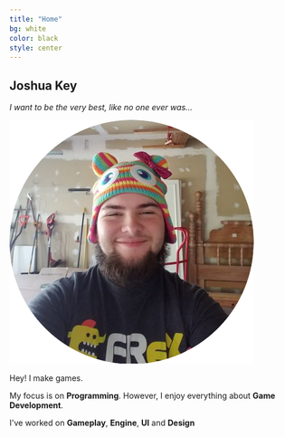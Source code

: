 ```yaml
---
title: "Home"
bg: white
color: black
style: center
---
```


## Joshua Key

_I want to be the very best, like no one ever was..._

![Picture of Joshua key](/img/Picture.png "Honestly the best photo I have")

Hey! I make games.

My focus is on __Programming__. However, I enjoy everything about __Game Development__.

I've worked on __Gameplay__, __Engine__, __UI__ and __Design__




  

